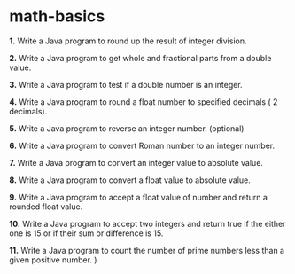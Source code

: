 # math-basics

**1.**  Write a Java program to round up the result of integer division. 

**2.**  Write a Java program to get whole and fractional parts from a double value.  

**3.**  Write a Java program to test if a double number is an integer. 

**4.**  Write a Java program to round a float number to specified decimals ( 2 decimals).  

**5.**  Write a Java program to reverse an integer number.  (optional)

**6.**  Write a Java program to convert Roman number to an integer number. 

**7.**  Write a Java program to convert an integer value to absolute value.  

**8.**  Write a Java program to convert a float value to absolute value.  

**9.**  Write a Java program to accept a float value of number and return a rounded float value.  

**10.**  Write a Java program to accept two integers and return true if the either one is 15 or if their sum or difference is 15.  

**11.**  Write a Java program to count the number of prime numbers less than a given positive number. )

